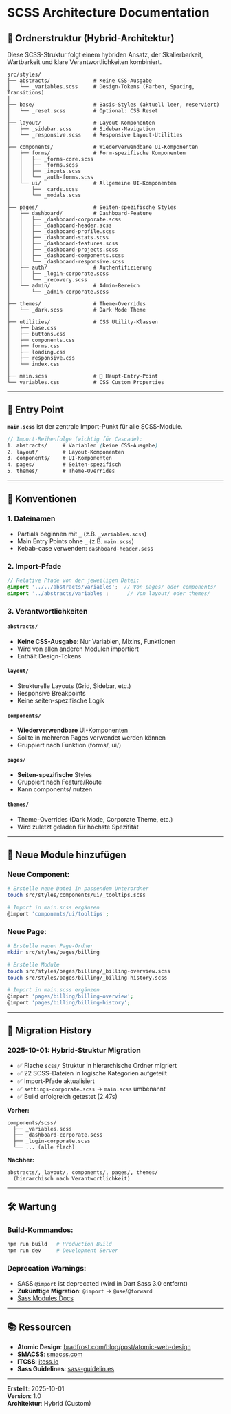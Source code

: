 # SCSS Architecture Documentation

## 📁 Ordnerstruktur (Hybrid-Architektur)

Diese SCSS-Struktur folgt einem hybriden Ansatz, der Skalierbarkeit, Wartbarkeit und klare Verantwortlichkeiten kombiniert.

```
src/styles/
├── abstracts/              # Keine CSS-Ausgabe
│   └── _variables.scss     # Design-Tokens (Farben, Spacing, Transitions)
│
├── base/                   # Basis-Styles (aktuell leer, reserviert)
│   └── _reset.scss         # Optional: CSS Reset
│
├── layout/                 # Layout-Komponenten
│   ├── _sidebar.scss       # Sidebar-Navigation
│   └── _responsive.scss    # Responsive Layout-Utilities
│
├── components/             # Wiederverwendbare UI-Komponenten
│   ├── forms/              # Form-spezifische Komponenten
│   │   ├── _forms-core.scss
│   │   ├── _forms.scss
│   │   ├── _inputs.scss
│   │   └── _auth-forms.scss
│   └── ui/                 # Allgemeine UI-Komponenten
│       ├── _cards.scss
│       └── _modals.scss
│
├── pages/                  # Seiten-spezifische Styles
│   ├── dashboard/          # Dashboard-Feature
│   │   ├── _dashboard-corporate.scss
│   │   ├── _dashboard-header.scss
│   │   ├── _dashboard-profile.scss
│   │   ├── _dashboard-stats.scss
│   │   ├── _dashboard-features.scss
│   │   ├── _dashboard-projects.scss
│   │   ├── _dashboard-components.scss
│   │   └── _dashboard-responsive.scss
│   ├── auth/               # Authentifizierung
│   │   ├── _login-corporate.scss
│   │   └── _recovery.scss
│   └── admin/              # Admin-Bereich
│       └── _admin-corporate.scss
│
├── themes/                 # Theme-Overrides
│   └── _dark.scss          # Dark Mode Theme
│
├── utilities/              # CSS Utility-Klassen
│   ├── base.css
│   ├── buttons.css
│   ├── components.css
│   ├── forms.css
│   ├── loading.css
│   ├── responsive.css
│   └── index.css
│
├── main.scss               # 🎯 Haupt-Entry-Point
└── variables.css           # CSS Custom Properties
```

---

## 🎯 Entry Point

**`main.scss`** ist der zentrale Import-Punkt für alle SCSS-Module.

```scss
// Import-Reihenfolge (wichtig für Cascade):
1. abstracts/     # Variablen (keine CSS-Ausgabe)
2. layout/        # Layout-Komponenten
3. components/    # UI-Komponenten
4. pages/         # Seiten-spezifisch
5. themes/        # Theme-Overrides
```

---

## 📖 Konventionen

### 1. **Dateinamen**
- Partials beginnen mit `_` (z.B. `_variables.scss`)
- Main Entry Points ohne `_` (z.B. `main.scss`)
- Kebab-case verwenden: `dashboard-header.scss`

### 2. **Import-Pfade**
```scss
// Relative Pfade von der jeweiligen Datei:
@import '../../abstracts/variables';  // Von pages/ oder components/
@import '../abstracts/variables';      // Von layout/ oder themes/
```

### 3. **Verantwortlichkeiten**

#### `abstracts/`
- **Keine CSS-Ausgabe**: Nur Variablen, Mixins, Funktionen
- Wird von allen anderen Modulen importiert
- Enthält Design-Tokens

#### `layout/`
- Strukturelle Layouts (Grid, Sidebar, etc.)
- Responsive Breakpoints
- Keine seiten-spezifische Logik

#### `components/`
- **Wiederverwendbare** UI-Komponenten
- Sollte in mehreren Pages verwendet werden können
- Gruppiert nach Funktion (forms/, ui/)

#### `pages/`
- **Seiten-spezifische** Styles
- Gruppiert nach Feature/Route
- Kann components/ nutzen

#### `themes/`
- Theme-Overrides (Dark Mode, Corporate Theme, etc.)
- Wird zuletzt geladen für höchste Spezifität

---

## 🚀 Neue Module hinzufügen

### Neue Component:
```bash
# Erstelle neue Datei in passendem Unterordner
touch src/styles/components/ui/_tooltips.scss

# Import in main.scss ergänzen
@import 'components/ui/tooltips';
```

### Neue Page:
```bash
# Erstelle neuen Page-Ordner
mkdir src/styles/pages/billing

# Erstelle Module
touch src/styles/pages/billing/_billing-overview.scss
touch src/styles/pages/billing/_billing-history.scss

# Import in main.scss ergänzen
@import 'pages/billing/billing-overview';
@import 'pages/billing/billing-history';
```

---

## 🔄 Migration History

### 2025-10-01: Hybrid-Struktur Migration
- ✅ Flache `scss/` Struktur in hierarchische Ordner migriert
- ✅ 22 SCSS-Dateien in logische Kategorien aufgeteilt
- ✅ Import-Pfade aktualisiert
- ✅ `settings-corporate.scss` → `main.scss` umbenannt
- ✅ Build erfolgreich getestet (2.47s)

**Vorher:**
```
components/scss/
  ├── _variables.scss
  ├── _dashboard-corporate.scss
  ├── _login-corporate.scss
  └── ... (alle flach)
```

**Nachher:**
```
abstracts/, layout/, components/, pages/, themes/
  (hierarchisch nach Verantwortlichkeit)
```

---

## 🛠️ Wartung

### Build-Kommandos:
```bash
npm run build   # Production Build
npm run dev     # Development Server
```

### Deprecation Warnings:
- SASS `@import` ist deprecated (wird in Dart Sass 3.0 entfernt)
- **Zukünftige Migration**: `@import` → `@use`/`@forward`
- [Sass Modules Docs](https://sass-lang.com/documentation/at-rules/use)

---

## 📚 Ressourcen

- **Atomic Design**: [bradfrost.com/blog/post/atomic-web-design](https://bradfrost.com/blog/post/atomic-web-design/)
- **SMACSS**: [smacss.com](https://smacss.com/)
- **ITCSS**: [itcss.io](https://itcss.io/)
- **Sass Guidelines**: [sass-guidelin.es](https://sass-guidelin.es/)

---

**Erstellt**: 2025-10-01  
**Version**: 1.0  
**Architektur**: Hybrid (Custom)
